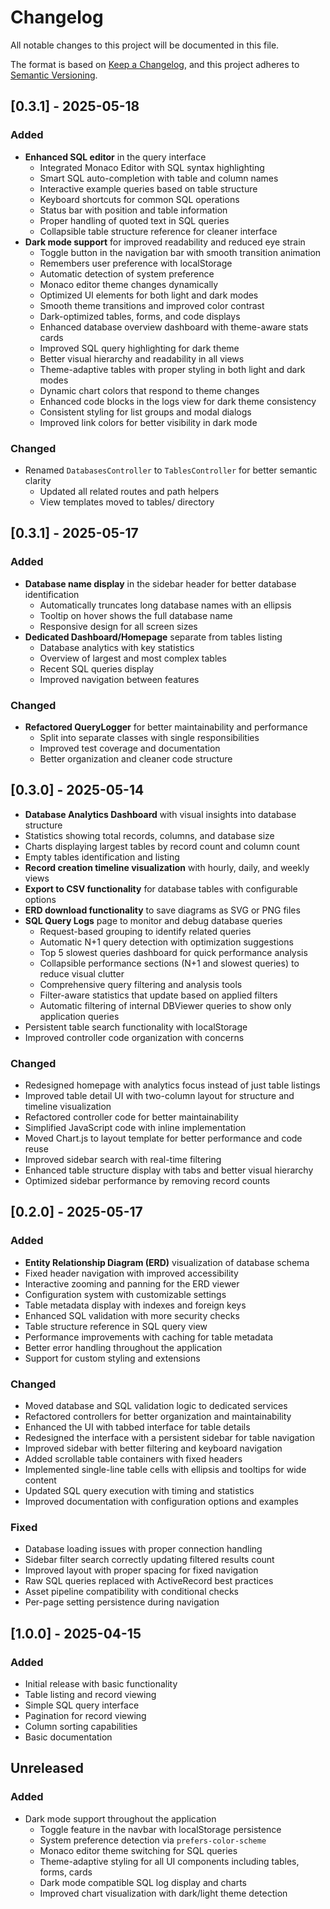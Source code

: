 # Changelog

All notable changes to this project will be documented in this file.

The format is based on [Keep a Changelog](https://keepachangelog.com/en/1.0.0/),
and this project adheres to [Semantic Versioning](https://semver.org/spec/v2.0.0.html).

## [0.3.1] - 2025-05-18

### Added

- **Enhanced SQL editor** in the query interface
  - Integrated Monaco Editor with SQL syntax highlighting
  - Smart SQL auto-completion with table and column names
  - Interactive example queries based on table structure
  - Keyboard shortcuts for common SQL operations
  - Status bar with position and table information
  - Proper handling of quoted text in SQL queries
  - Collapsible table structure reference for cleaner interface
- **Dark mode support** for improved readability and reduced eye strain
  - Toggle button in the navigation bar with smooth transition animation
  - Remembers user preference with localStorage
  - Automatic detection of system preference
  - Monaco editor theme changes dynamically
  - Optimized UI elements for both light and dark modes
  - Smooth theme transitions and improved color contrast
  - Dark-optimized tables, forms, and code displays
  - Enhanced database overview dashboard with theme-aware stats cards
  - Improved SQL query highlighting for dark theme
  - Better visual hierarchy and readability in all views
  - Theme-adaptive tables with proper styling in both light and dark modes
  - Dynamic chart colors that respond to theme changes
  - Enhanced code blocks in the logs view for dark theme consistency
  - Consistent styling for list groups and modal dialogs
  - Improved link colors for better visibility in dark mode

### Changed

- Renamed `DatabasesController` to `TablesController` for better semantic clarity
  - Updated all related routes and path helpers
  - View templates moved to tables/ directory

## [0.3.1] - 2025-05-17

### Added

- **Database name display** in the sidebar header for better database identification
  - Automatically truncates long database names with an ellipsis
  - Tooltip on hover shows the full database name
  - Responsive design for all screen sizes
- **Dedicated Dashboard/Homepage** separate from tables listing
  - Database analytics with key statistics
  - Overview of largest and most complex tables
  - Recent SQL queries display
  - Improved navigation between features

### Changed

- **Refactored QueryLogger** for better maintainability and performance
  - Split into separate classes with single responsibilities
  - Improved test coverage and documentation
  - Better organization and cleaner code structure

## [0.3.0] - 2025-05-14

- **Database Analytics Dashboard** with visual insights into database structure
- Statistics showing total records, columns, and database size
- Charts displaying largest tables by record count and column count
- Empty tables identification and listing
- **Record creation timeline visualization** with hourly, daily, and weekly views
- **Export to CSV functionality** for database tables with configurable options
- **ERD download functionality** to save diagrams as SVG or PNG files
- **SQL Query Logs** page to monitor and debug database queries
  - Request-based grouping to identify related queries
  - Automatic N+1 query detection with optimization suggestions
  - Top 5 slowest queries dashboard for quick performance analysis
  - Collapsible performance sections (N+1 and slowest queries) to reduce visual clutter
  - Comprehensive query filtering and analysis tools
  - Filter-aware statistics that update based on applied filters
  - Automatic filtering of internal DBViewer queries to show only application queries
- Persistent table search functionality with localStorage
- Improved controller code organization with concerns

### Changed

- Redesigned homepage with analytics focus instead of just table listings
- Improved table detail UI with two-column layout for structure and timeline visualization
- Refactored controller code for better maintainability
- Simplified JavaScript code with inline implementation
- Moved Chart.js to layout template for better performance and code reuse
- Improved sidebar search with real-time filtering
- Enhanced table structure display with tabs and better visual hierarchy
- Optimized sidebar performance by removing record counts

## [0.2.0] - 2025-05-17

### Added

- **Entity Relationship Diagram (ERD)** visualization of database schema
- Fixed header navigation with improved accessibility
- Interactive zooming and panning for the ERD viewer
- Configuration system with customizable settings
- Table metadata display with indexes and foreign keys
- Enhanced SQL validation with more security checks
- Table structure reference in SQL query view
- Performance improvements with caching for table metadata
- Better error handling throughout the application
- Support for custom styling and extensions

### Changed

- Moved database and SQL validation logic to dedicated services
- Refactored controllers for better organization and maintainability
- Enhanced the UI with tabbed interface for table details
- Redesigned the interface with a persistent sidebar for table navigation
- Improved sidebar with better filtering and keyboard navigation
- Added scrollable table containers with fixed headers
- Implemented single-line table cells with ellipsis and tooltips for wide content
- Updated SQL query execution with timing and statistics
- Improved documentation with configuration options and examples

### Fixed

- Database loading issues with proper connection handling
- Sidebar filter search correctly updating filtered results count
- Improved layout with proper spacing for fixed navigation
- Raw SQL queries replaced with ActiveRecord best practices
- Asset pipeline compatibility with conditional checks
- Per-page setting persistence during navigation

## [1.0.0] - 2025-04-15

### Added

- Initial release with basic functionality
- Table listing and record viewing
- Simple SQL query interface
- Pagination for record viewing
- Column sorting capabilities
- Basic documentation

## Unreleased

### Added

- Dark mode support throughout the application
  - Toggle feature in the navbar with localStorage persistence
  - System preference detection via `prefers-color-scheme`
  - Monaco editor theme switching for SQL queries
  - Theme-adaptive styling for all UI components including tables, forms, cards
  - Dark mode compatible SQL log display and charts
  - Improved chart visualization with dark/light theme detection
